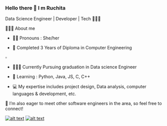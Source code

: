 ### Hello there 👋 I m Ruchita
Data Science Engineer | Developer | Tech 👩🏻‍💻

👩🏻‍🎓 About me

- 👧🏻 Pronouns : She/her

- 🏅 Completed 3 Years of Diploma in Computer Engineering

▫️
- 🕵🏻‍♀️ Currently Pursuing graduation in Data science Engineer

- 🌱 Learning : Python, Java, JS, C, C++

- 💻 My expertise includes project design, Data analysis, computer languages & development, etc.

🤝 I’m also eager to meet other software engineers in the area, so feel free to connect!
<!--
**Ruchita-Patil/Ruchita-Patil** is a ✨ _special_ ✨ repository because its `README.md` (this file) appears on your GitHub profile.

Here are some ideas to get you started:

- 🔭 I’m currently working on ...
- 🌱 I’m currently learning about Data science
- 👯 I’m looking to collaborate on ...
- 🤔 I’m looking for help with ...
- 💬 Ask me about ...
- 📫 How to reach me: ...
- 😄 Pronouns: ...
- ⚡ Fun fact: ...
-->
<!-- Please don't remove this: Grab your social icons from https://github.com/carlsednaoui/gitsocial -->

<!-- display the social media buttons in your README -->

[![alt text][1.1]][1]
[![alt text][2.1]][2]


<!-- links to social media icons -->
<!-- no need to change these -->

<!-- icons with padding -->

[1.1]: http://i.imgur.com/P3YfQoD.png (facebook icon with padding)
[2.1]: http://i.imgur.com/0o48UoR.png (github icon with padding)

<!-- icons without padding -->

<!-- links to your social media accounts -->
<!-- update these accordingly -->


[1]: https://www.linkedin.com/in/ruchita-s-patil
[2]: http://www.github.com/ruchita-patil

<!-- Please don't remove this: Grab your social icons from https://github.com/carlsednaoui/gitsocial -->

